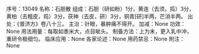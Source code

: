 序号：13049
名称：石胆散
组成：石胆（研如粉）1分，黄连（去须，捣）3分，黄柏（去粗皮，捣）3分，茯神（去皮，研）3分，铜青[研]半两，芒消半两。
出处：《普济方》卷八十三。
主治：针眼，暴肿痛不得开。
加减：None
功效：None
用法用量：每取如黍米大，点目眦头。
制备方法：上为末，更入乳中冲，重研令极细匀。
临床应用：None
各家论述：None
用药禁忌：None
附注：None
